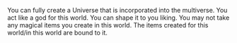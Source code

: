You can fully create a Universe that is incorporated into the multiverse. You  act like a god for this world. You can shape it to you liking. You may not take any magical items you create in this world. The items created for this world/in this world are bound to it. 